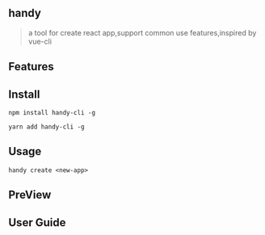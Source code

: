 ## handy

> a tool for create react app,support common use features,inspired by vue-cli

## Features

## Install

```
npm install handy-cli -g

yarn add handy-cli -g
```

## Usage

```
handy create <new-app>
```

## PreView

## User Guide
